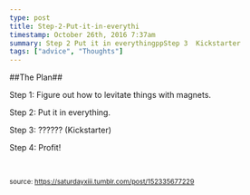 ```yaml
---
type: post
title: Step-2-Put-it-in-everythi
timestamp: October 26th, 2016 7:37am
summary: Step 2 Put it in everythingppStep 3  Kickstarter
tags: ["advice", "Thoughts"]
---
```

##The Plan##
                    <p>

Step 1: Figure out how to levitate things with magnets.</p><p>Step 2: Put it in everything.</p><p>Step 3: ?????? (Kickstarter)</p><p>Step 4: Profit!

<br/></p>
                
                
                
                
                
                
                                
<small>source: https://saturdayxiii.tumblr.com/post/152335677229</small>